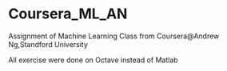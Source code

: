 # Coursera_ML_AN

Assignment of Machine Learning Class from Coursera@Andrew Ng,Standford University

All exercise were done on Octave instead of Matlab
